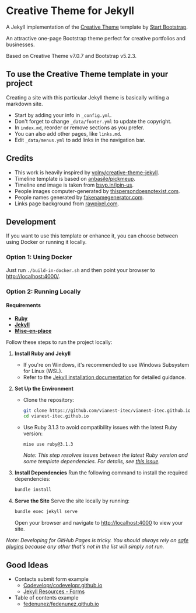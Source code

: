 # Creative Theme for Jekyll

A Jekyll implementation of the [Creative Theme](https://startbootstrap.com/theme/creative/) template by [Start Bootstrap](https://startbootstrap.com).

An attractive one-page Bootstrap theme perfect for creative portfolios and businesses.

Based on Creative Theme v7.0.7 and Bootstrap v5.2.3.

## To use the Creative Theme template in your project

Creating a site with this particular Jekyll theme is basically writing a markdown site.

- Start by adding your info in `_config.yml`.
- Don't forget to change `_data/footer.yml` to update the copyright.
- In `index.md`, reorder or remove sections as you prefer.
- You can also add other pages, like `links.md`.
- Edit `_data/menus.yml` to add links in the navigation bar.

## Credits

- This work is heavily inspired by [volny/creative-theme-jekyll](https://github.com/volny/creative-theme-jekyll).
- Timeline template is based on [anbasile/pickmeup](https://github.com/anbasile/pickmeup).
- Timeline end image is taken from [bsvp.in/join-us](http://bsvp.in/join-us/).
- People images computer-generated by [thispersondoesnotexist.com](https://www.thispersondoesnotexist.com/).
- People names generated by [fakenamegenerator.com](https://www.fakenamegenerator.com/).
- Links page background from [rawpixel.com](https://www.rawpixel.com/).

## Development

If you want to use this template or enhance it, you can choose between using Docker or running it locally.

### Option 1: Using Docker

Just run `./build-in-docker.sh` and then point your browser to [http://localhost:4000/](http://localhost:4000/).

### Option 2: Running Locally

#### Requirements
   - [**Ruby**](https://jekyllrb.com/docs/installation/ubuntu/)
   - [**Jekyll**](https://jekyllrb.com/docs/installation/ubuntu/)
   - [**Mise-en-place**](https://mise.jdx.dev/getting-started.html#_1-install-mise-cli)

Follow these steps to run the project locally:

1. **Install Ruby and Jekyll**
   - If you're on Windows, it's recommended to use Windows Subsystem for Linux (WSL).
   - Refer to the [Jekyll installation documentation](https://jekyllrb.com/docs/installation/ubuntu/) for detailed guidance.

2. **Set Up the Environment**
   - Clone the repository:
      ```sh
      git clone https://github.com/vianest-itec/vianest-itec.github.io.git
      cd vianest-itec.github.io
      ```
   - Use Ruby 3.1.3 to avoid compatibility issues with the latest Ruby version:
      ```sh
      mise use ruby@3.1.3
      ```
      *Note: This step resolves issues between the latest Ruby version and some template dependencies. For details, see [this issue](https://github.com/jekyll/jekyll/issues/9233).*

3. **Install Dependencies**
   Run the following command to install the required dependencies:
   ```sh
   bundle install
   ```

4. **Serve the Site**
   Serve the site locally by running:
   ```sh
   bundle exec jekyll serve
   ```
   Open your browser and navigate to [http://localhost:4000](http://localhost:4000/) to view your site.

*Note: Developing for GitHub Pages is tricky. You should always rely on [safe plugins](https://pages.github.com/versions/) because any other that's not in the list will simply not run.*

## Good Ideas

- Contacts submit form example
  - [Codevelopr/codevelopr.github.io](https://github.com/Codevelopr/codevelopr.github.io/)
  - [Jekyll Resources - Forms](https://jekyllrb.com/resources/#forms)
- Table of contents example
  - [fedenunez/fedenunez.github.io](https://github.com/fedenunez/fedenunez.github.io)
